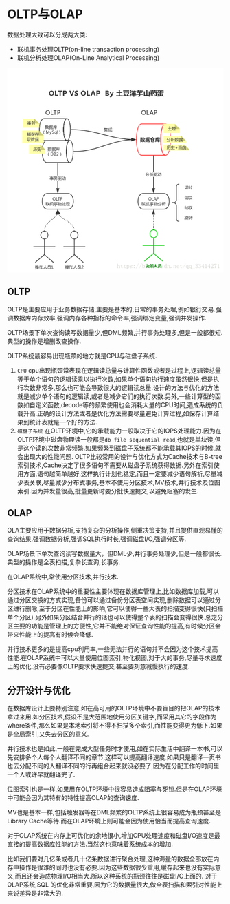 # OLTP与OLAP

数据处理大致可以分成两大类:

+ 联机事务处理OLTP(on-line transaction processing)
+ 联机分析处理OLAP(On-Line Analytical Processing)

![oltp与olap](source/oltp与olap.png)


## OLTP

OLTP是主要应用于业务数据存储,主要是基本的,日常的事务处理,例如银行交易.强调数据库内存效率,强调内存各种指标的命令率,强调绑定变量,强调并发操作.

OLTP场景下单次查询读写数据量少,但DML频繁,并行事务处理多,但是一般都很短.典型的操作是增删改查操作.

OLTP系统最容易出现瓶颈的地方就是CPU与磁盘子系统.

1. `CPU` cpu出现瓶颈常表现在逻辑读总量与计算性函数或者是过程上,逻辑读总量等于单个语句的逻辑读乘以执行次数,如果单个语句执行速度虽然很快,但是执行次数非常多,那么也可能会导致很大的逻辑读总量.设计的方法与优化的方法就是减少单个语句的逻辑读,或者是减少它们的执行次数.另外,一些计算型的函数如自定义函数,decode等的频繁使用也会消耗大量的CPU时间,造成系统的负载升高.正确的设计方法或者是优化方法需要尽量避免计算过程,如保存计算结果到统计表就是一个好的方法.
2. `磁盘子系统` 在OLTP环境中,它的承载能力一般取决于它的IOPS处理能力.因为在OLTP环境中磁盘物理读一般都是`db file sequential read`,也就是单块读,但是这个读的次数非常频繁.如果频繁到磁盘子系统都不能承载其IOPS的时候,就会出现大的性能问题.
OLTP比较常用的设计与优化方式为Cache技术与B-tree索引技术,Cache决定了很多语句不需要从磁盘子系统获得数据.另外在索引使用方面,语句越简单越好,这样执行计划也稳定,而且一定要减少语句解析,尽量减少表关联,尽量减少分布式事务,基本不使用分区技术,MV技术,并行技术及位图索引.因为并发量很高,批量更新时要分批快速提交,以避免阻塞的发生.


## OLAP

OLA主要应用于数据分析,支持复杂的分析操作,侧重决策支持,并且提供直观易懂的查询结果.强调数据分析,强调SQL执行时长,强调磁盘I/O,强调分区等.

OLAP场景下单次查询读写数据量大，但DML少,并行事务处理少,但是一般都很长.典型的操作是全表扫描,复杂长查询,长事务.

在OLAP系统中,常使用分区技术,并行技术.

分区技术在OLAP系统中的重要性主要体现在数据库管理上,比如数据库加载,可以通过分区交换的方式实现,备份可以通过备份分区表空间实现,删除数据可以通过分区进行删除,至于分区在性能上的影响,它可以使得一些大表的扫描变得很快(只扫描单个分区).另外如果分区结合并行的话也可以使得整个表的扫描会变得很快.总之分区主要的功能是管理上的方便性,它并不能绝对保证查询性能的提高,有时候分区会带来性能上的提高有时候会降低.

并行技术更多的是提高cpu利用率,一些无法并行的语句并不会因为这个技术提高性能.在OLAP系统中可以大量使用位图索引,物化视图,对于大的事务,尽量寻求速度上的优化,没有必要像OLTP要求快速提交,甚至要刻意减慢执行的速度.


## 分开设计与优化

在数据库设计上要特别注意,如在高可用的OLTP环境中不要盲目的把OLAP的技术拿过来用.如分区技术,假设不是大范围地使用分区关键字,而采用其它的字段作为where条件,那么如果是本地索引将不得不扫描多个索引,而性能变得更为低下.如果是全局索引,又失去分区的意义.

并行技术也是如此,一般在完成大型任务时才使用,如在实际生活中翻译一本书,可以先安排多个人每个人翻译不同的章节,这样可以提高翻译速度.如果只是翻译一页书也去分配不同的人翻译不同的行再组合起来就没必要了,因为在分配工作的时间里一个人或许早就翻译完了.

位图索引也是一样,如果用在OLTP环境中很容易造成阻塞与死锁.但是在OLAP环境中可能会因为其特有的特性提高OLAP的查询速度.

MV也是基本一样,包括触发器等在DML频繁的OLTP系统上很容易成为瓶颈甚至是Library Cache等待.而在OLAP环境上则可能会因为使用恰当而提高查询速度.

对于OLAP系统在内存上可优化的余地很小,增加CPU处理速度和磁盘I/O速度是最直接的提高数据库性能的方法.当然这也意味着系统成本的增加.

比如我们要对几亿条或者几十亿条数据进行聚合处理,这种海量的数据全部放在内存中操作是很难的同时也没有必要.因为这些数据很少重用,缓存起来也没有实际意义,而且还会造成物理I/O相当大.所以这种系统的瓶颈往往是磁盘I/O上面的.
对于OLAP系统,SQL 的优化非常重要,因为它的数据量很大,做全表扫描和索引对性能上来说差异是非常大的.